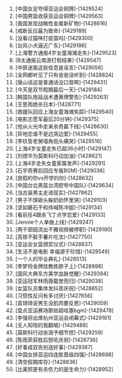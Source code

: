 
1. [中国女足夺得亚运会铜牌]-[1429524]
1. [中国男篮收获亚运会铜牌]-[1429563]
1. [我国发现战略性金属新矿物]-[1428616]
1. [戒断反应最为致命]-[1429189]
1. [没看过猫咪打疫苗吗]-[1429300]
1. [台风小犬逼近广东]-[1429186]
1. [上海警方通报4岁女童海滩走失]-[1429523]
1. [B太通报云南游打假结果]-[1429547]
1. [中原迷笛这些信息是谣言]-[1429056]
1. [全网都听见了只有爸爸没听到]-[1428824]
1. [唐山话这是普通话没口音啊]-[1429431]
1. [今天是双节假期最后一天]-[1429184]
1. [韩国队拖延战术遭黄牌警告]-[1429263]
1. [王思雨绝杀日本]-[1428771]
1. [救援队回应上海女童海滩失踪]-[1429540]
1. [电影志愿军最后20分钟]-[1429375]
1. [他从火光中走来余奇磊下线]-[1428630]
1. [异地恋谁不是边哭边爱]-[1429455]
1. [李玖哲老舅墙角抱头痛哭]-[1429516]
1. [上海4岁女童走失已超36小时]-[1429147]
1. [刘德华为莫斯科行动加油]-[1428621]
1. [上海4岁走失女童家属发声]-[1429291]
1. [石宇奇赛后回应专属BGM]-[1429036]
1. [放假的你vs开学的你]-[1428632]
1. [中国台北男篮台湾腔夸中国队]-[1429634]
1. [当古装男主走进现实]-[1427862]
1. [男子不慎砸头躲奶奶怀里哭]-[1429103]
1. [坚如磐石于和伟喊陈冲姐]-[1429134]
1. [看前任4跟余飞丁点学恋爱]-[1429133]
1. [Jennie个人单曲上线]-[1429247]
1. [两干部因流出不雅视频被停职]-[1429190]
1. [高铁不脏手薯片吃法]-[1427750]
1. [亚运会女篮颁奖仪式]-[1428837]
1. [生活不是电影 幸福源于珍惜]-[1429549]
1. [一个人的毕业典礼]-[1428513]
1. [李梦将金牌挂教练脖子上]-[1428998]
1. [国风大典东方美学血脉觉醒]-[1429384]
1. [亚运冠军林雨薇载誉而归]-[1429038]
1. [女篮队员集体发抖音庆祝]-[1428852]
1. [习惯性反问有多讨厌]-[1427656]
1. [袁琦琦说男生没肌肉要反思]-[1429059]
1. [盘点亚运赛场那些超哇塞bgm]-[1429478]
1. [李强将出席杭州亚运会闭幕式]-[1429161]
1. [无人知晓的我翻唱]-[1429488]
1. [莫斯科行动张涵予细节控]-[1429259]
1. [陈雨菲获胜后怒吼庆祝]-[1428736]
1. [好事成双告别送好事]-[1429367]
1. [中国女排亚运四连胜晋级四强]-[1428698]
1. [清空假期库存]-[1428836]
1. [比美照更有杀伤力的是生命力]-[1428952]